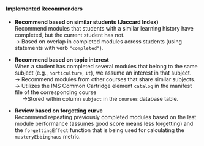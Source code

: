 #### Implemented Recommenders

- **Recommend based on similar students (Jaccard Index)**  
  Recommend modules that students with a similar learning history have completed, but the current student has not.  
  → Based on overlap in completed modules across students (using statements with verb `"completed"`).  

- **Recommend based on topic interest**  
  When a student has completed several modules that belong to the same subject (e.g., `horticulture`, `it`), we assume an interest in that subject.  
  → Recommend modules from other courses that share similar subjects.  
  → Utilizes the IMS Common Cartridge element `catalog` in the manifest file of the corresponding course  
  &nbsp;&nbsp;&nbsp;&nbsp;&nbsp;→Stored within column `subject` in the `courses` database table.

- **Review based on forgetting curve**  
  Recommend repeating previously completed modules based on the last module performance (assumes good score means less forgetting) and the `forgettingEffect` function that is being used for calculating the `masteryEbbinghaus` metric.
